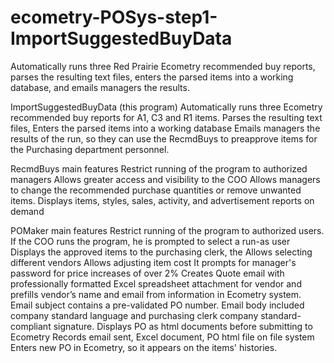 # ecometry-POSys-step1-ImportSuggestedBuyData
Automatically runs three Red Prairie Ecometry recommended buy reports, parses the resulting text files, enters the parsed items into a working database, and emails managers the results.

ImportSuggestedBuyData (this program)
Automatically runs three Ecometry recommended buy reports for A1, C3 and R1 items.
Parses the resulting text files, 
Enters the parsed items into a working database
Emails managers the results of the run, so they can use the RecmdBuys to preapprove items for the Purchasing department personnel.

RecmdBuys main features
Restrict running of the program to authorized managers
Allows greater access and visibility to the COO
Allows managers to change the recommended purchase quantities or remove unwanted items.
Displays items, styles, sales, activity, and advertisement reports on demand


POMaker main features
Restrict running of the program to authorized users.
If the COO runs the program, he is prompted to select a run-as user
Displays the approved items to the purchasing clerk, the 
Allows selecting different vendors
Allows adjusting item cost
It prompts for manager's password for price increases of over 2%
Creates Quote email with professionally formatted Excel spreadsheet attachment for vendor and prefills vendor’s name and email from information in Ecometry system.  Email subject contains a pre-validated PO number. Email body included company standard language and purchasing clerk company standard-compliant signature.
Displays PO as html documents before submitting to Ecometry
Records email sent, Excel document, PO html file on file system
Enters new PO in Ecometry, so it appears on the items' histories.
